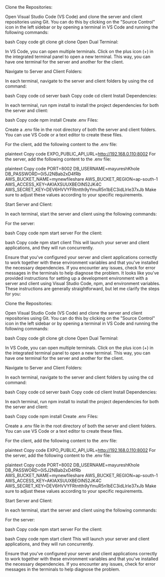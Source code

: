 Clone the Repositories:

Open Visual Studio Code (VS Code) and clone the server and client repositories using Git. You can do this by clicking on the "Source Control" icon in the left sidebar or by opening a terminal in VS Code and running the following commands:

bash
Copy code
git clone <server-repo-url>
git clone <client-repo-url>
Open Dual Terminal:

In VS Code, you can open multiple terminals. Click on the plus icon (+) in the integrated terminal panel to open a new terminal. This way, you can have one terminal for the server and another for the client.

Navigate to Server and Client Folders:

In each terminal, navigate to the server and client folders by using the cd command:

bash
Copy code
cd server
bash
Copy code
cd client
Install Dependencies:

In each terminal, run npm install to install the project dependencies for both the server and client:

bash
Copy code
npm install
Create .env Files:

Create a .env file in the root directory of both the server and client folders. You can use VS Code or a text editor to create these files.

For the client, add the following content to the .env file:

plaintext
Copy code
EXPO_PUBLIC_API_URL=http://192.168.0.110:8002
For the server, add the following content to the .env file:

plaintext
Copy code
PORT=8002
DB_USERNAME=mayureshKhole
DB_PASSWORD=0i5J2NBab2xD4fRb
AWS_BUCKET_NAME=mynewfileshare
AWS_BUCKET_REGION=ap-south-1
AWS_ACCESS_KEY=AKIAXSUUXBEOIN52JK4C
AWS_SECRET_KEY=DEV6HVVYFRtntth9yYmuR5n1bEC3idLlrIe37xJb
Make sure to adjust these values according to your specific requirements.

Start Server and Client:

In each terminal, start the server and client using the following commands:

For the server:

bash
Copy code
npm start server
For the client:

bash
Copy code
npm start client
This will launch your server and client applications, and they will run concurrently.

Ensure that you've configured your server and client applications correctly to work together with these environment variables and that you've installed the necessary dependencies. If you encounter any issues, check for error messages in the terminals to help diagnose the problem.
It looks like you've provided instructions for setting up a development environment with a server and client using Visual Studio Code, npm, and environment variables. These instructions are generally straightforward, but let me clarify the steps for you:

Clone the Repositories:

Open Visual Studio Code (VS Code) and clone the server and client repositories using Git. You can do this by clicking on the "Source Control" icon in the left sidebar or by opening a terminal in VS Code and running the following commands:

bash
Copy code
git clone <server-repo-url>
git clone <client-repo-url>
Open Dual Terminal:

In VS Code, you can open multiple terminals. Click on the plus icon (+) in the integrated terminal panel to open a new terminal. This way, you can have one terminal for the server and another for the client.

Navigate to Server and Client Folders:

In each terminal, navigate to the server and client folders by using the cd command:

bash
Copy code
cd server
bash
Copy code
cd client
Install Dependencies:

In each terminal, run npm install to install the project dependencies for both the server and client:

bash
Copy code
npm install
Create .env Files:

Create a .env file in the root directory of both the server and client folders. You can use VS Code or a text editor to create these files.

For the client, add the following content to the .env file:

plaintext
Copy code
EXPO_PUBLIC_API_URL=http://192.168.0.110:8002
For the server, add the following content to the .env file:

plaintext
Copy code
PORT=8002
DB_USERNAME=mayureshKhole
DB_PASSWORD=0i5J2NBab2xD4fRb
AWS_BUCKET_NAME=mynewfileshare
AWS_BUCKET_REGION=ap-south-1
AWS_ACCESS_KEY=AKIAXSUUXBEOIN52JK4C
AWS_SECRET_KEY=DEV6HVVYFRtntth9yYmuR5n1bEC3idLlrIe37xJb
Make sure to adjust these values according to your specific requirements.

Start Server and Client:

In each terminal, start the server and client using the following commands:

For the server:

bash
Copy code
npm start server
For the client:

bash
Copy code
npm start client
This will launch your server and client applications, and they will run concurrently.

Ensure that you've configured your server and client applications correctly to work together with these environment variables and that you've installed the necessary dependencies. If you encounter any issues, check for error messages in the terminals to help diagnose the problem.
